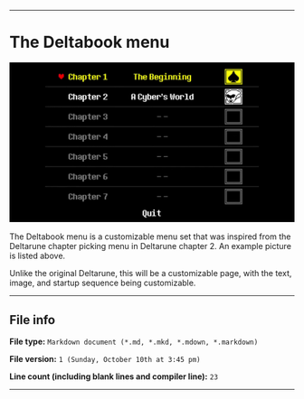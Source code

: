 
***

# The Deltabook menu

![DeltabookSample_C2.png](/Underune-maker/Menus/Deltabook/DeltabookSample_C2.png)

The Deltabook menu is a customizable menu set that was inspired from the Deltarune chapter picking menu in Deltarune chapter 2. An example picture is listed above.

Unlike the original Deltarune, this will be a customizable page, with the text, image, and startup sequence being customizable.

***

## File info

**File type:** `Markdown document (*.md, *.mkd, *.mdown, *.markdown)`

**File version:** `1 (Sunday, October 10th at 3:45 pm)`

**Line count (including blank lines and compiler line):** `23`

***
